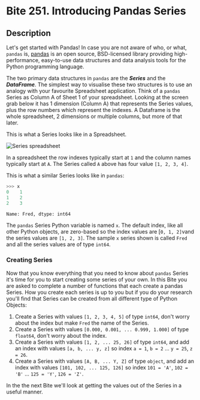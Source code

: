 # Bite 251. Introducing Pandas Series

## Description

Let's get started with Pandas! In case you are not aware of who, or what, `pandas` is, [pandas](https://pandas.pydata.org/) is an open source, BSD-licensed library providing high-performance, easy-to-use data structures and data analysis tools for the Python programming language.

The two primary data structures in `pandas` are the _**Series**_ and the _**DataFrame**_. The simplest way to visualise these two structures is to use an analogy with your favourite Spreadsheet application. Think of a `pandas` Series as Column A of Sheet 1 of your spreadsheet. Looking at the screen grab below it has 1 dimension (Column A) that represents the Series values, plus the row numbers which represent the indexes. A Dataframe is the whole spreadsheet, 2 dimensions or multiple columns, but more of that later.

This is what a Series looks like in a Spreadsheet.

![Series spreadsheet](https://bites-data.s3.us-east-2.amazonaws.com/series_spreadsheet.png)

In a spreadsheet the row indexes typically start at `1` and the column names typically start at `A`. The Series called `A` above has four value `[1, 2, 3, 4]`.

This is what a similar Series looks like in `pandas`:

```python
>>> x
0    1
1    2
2    3

Name: Fred, dtype: int64
```

The `pandas` Series Python variable is named `x`. The default index, like all other Python objects, are zero-based so the index values are [`0, 1, 2]`vand the series values are `[1, 2, 3]`. The sample `x` series shown is called `Fred` and all the series values are of type `int64`.

### Creating Series

Now that you know everything that you need to know about `pandas` Series it's time for you to start creating some series of your own. In this Bite you are asked to complete a number of functions that each create a pandas Series. How you create each series is up to you but if you do your research you'll find that Series can be created from all different type of Python Objects:

1. Create a Series with values `[1, 2, 3, 4, 5]` of type `int64`, don't worry about the index but make `Fred` the name of the Series.
2. Create a Series with values `[0.000, 0.001, ... 0.999, 1.000]` of type `float64`, don't worry about the index.
3. Create a Series with values `[1, 2, ... 25, 26]` of type `int64`, and add an index with values `[a, b, ... y, z]` so index `a = 1`, `b = 2` ... `y = 25`, `z = 26`.
4. Create a Series with values `[A, B, ... Y, Z]` of type `object`, and add an index with values `[101, 102, ... 125, 126]` so index `101 = 'A'`, `102 = 'B'` ... `125 = 'Y'`, `126 = 'Z'`.

In the the next Bite we'll look at getting the values out of the Series in a useful manner.
